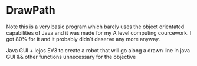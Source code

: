 DrawPath
========

Note this is a very basic program which barely uses the object orientated capabilities of Java and it was made for my A level computing courcework. I got 80% for it and it probably didn`t deserve any more anyway.

Java GUI + lejos EV3 to create a robot that will go along a drawn line in java GUI &amp;&amp; other functions unnecessary for the objective


